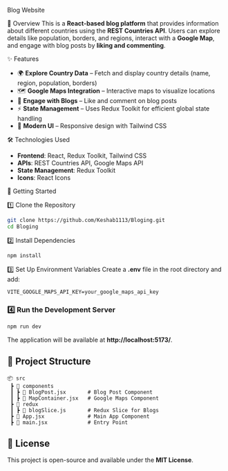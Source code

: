 Blog Website

📌 Overview
This is a **React-based blog platform** that provides information about different countries using the **REST Countries API**. Users can explore details like population, borders, and regions, interact with a **Google Map**, and engage with blog posts by **liking and commenting**.

✨ Features
- 🌍 **Explore Country Data** – Fetch and display country details (name, region, population, borders)
- 🗺 **Google Maps Integration** – Interactive maps to visualize locations
- 💬 **Engage with Blogs** – Like and comment on blog posts
- ⚡ **State Management** – Uses Redux Toolkit for efficient global state handling
- 🎨 **Modern UI** – Responsive design with Tailwind CSS

 🛠 Technologies Used
- **Frontend**: React, Redux Toolkit, Tailwind CSS
- **APIs**: REST Countries API, Google Maps API
- **State Management**: Redux Toolkit
- **Icons**: React Icons

🚀 Getting Started

 1️⃣ Clone the Repository
```sh
git clone https://github.com/Keshab1113/Bloging.git
cd Bloging
```

 2️⃣ Install Dependencies
```sh
npm install
```

 3️⃣ Set Up Environment Variables
Create a **.env** file in the root directory and add:
```env
VITE_GOOGLE_MAPS_API_KEY=your_google_maps_api_key
```

### 4️⃣ Run the Development Server
```sh
npm run dev
```
The application will be available at **http://localhost:5173/**.

## 📂 Project Structure
```
📦 src
 ┣ 📂 components
 ┃ ┣ 📜 BlogPost.jsx       # Blog Post Component
 ┃ ┣ 📜 MapContainer.jsx   # Google Maps Component
 ┣ 📂 redux
 ┃ ┣ 📜 blogSlice.js       # Redux Slice for Blogs
 ┣ 📜 App.jsx              # Main App Component
 ┣ 📜 main.jsx             # Entry Point
```

## 📜 License
This project is open-source and available under the **MIT License**.

